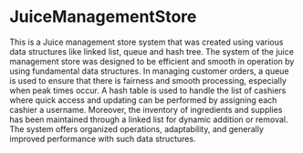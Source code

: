 # JuiceManagementStore
This is a Juice management store system that was created using various data structures like linked list, queue and hash tree. 
The system of the juice management store was designed to be efficient and smooth in operation by using fundamental data structures. In managing customer orders, a queue is used to ensure that there is fairness and smooth processing, especially when peak times occur. A hash table is used to handle the list of cashiers where quick access and updating can be performed by assigning each cashier a username. Moreover, the inventory of ingredients and supplies has been maintained through a linked list for dynamic addition or removal. The system offers organized operations, adaptability, and generally improved performance with such data structures.
